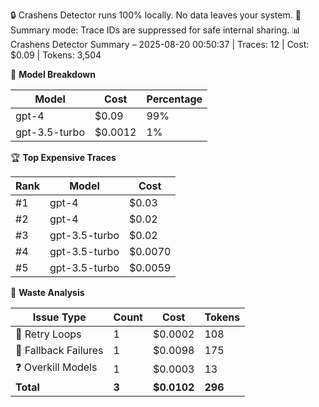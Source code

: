 🔒 Crashens Detector runs 100% locally. No data leaves your system.
📝 Summary mode: Trace IDs are suppressed for safe internal sharing.
📊 Crashens Detector Summary – 2025-08-20 00:50:37 | Traces: 12 | Cost: $0.09 | Tokens: 3,504

🤖 **Model Breakdown**

| Model | Cost | Percentage |
|-------|------|------------|
| gpt-4 | $0.09 | 99% |
| gpt-3.5-turbo | $0.0012 | 1% |

🏆 **Top Expensive Traces**

| Rank | Model | Cost |
|------|-------|------|
| #1 | gpt-4 | $0.03 |
| #2 | gpt-4 | $0.02 |
| #3 | gpt-3.5-turbo | $0.02 |
| #4 | gpt-3.5-turbo | $0.0070 |
| #5 | gpt-3.5-turbo | $0.0059 |


🚨 **Waste Analysis**

| Issue Type | Count | Cost | Tokens |
|------------|-------|------|--------|
| 🔄 Retry Loops | 1 | $0.0002 | 108 |
| 📢 Fallback Failures | 1 | $0.0098 | 175 |
| ❓ Overkill Models | 1 | $0.0003 | 13 |
| **Total** | **3** | **$0.0102** | **296** |